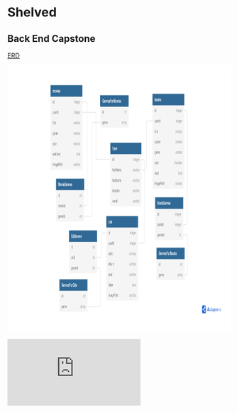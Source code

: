 # Shelved 
## Back End Capstone

[ERD](https://github.com/laurenelizamax/Shelved/blob/master/backendCapstone.pdf) <br />


<img src="https://github.com/laurenelizamax/Shelved/blob/master/backendCapstone.pdf" alt="erd" width="600" height="600">


![ERD](https://github.com/laurenelizamax/Shelved/blob/master/backendCapstone.pdf)
